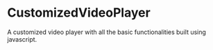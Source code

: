 # CustomizedVideoPlayer
A customized video player with all the basic functionalities built using javascript.
